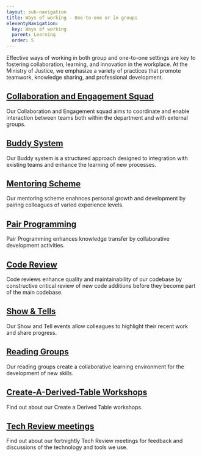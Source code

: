 ```yaml
---
layout: sub-navigation
title: Ways of working - One-to-one or in groups
eleventyNavigation:
  key: Ways of working
  parent: Learning
  order: 5
---
```


Effective ways of working in both group and one-to-one settings are key to fostering collaboration, learning, and innovation in the workplace. At the Ministry of Justice, we emphasize a variety of practices that promote teamwork, knowledge sharing, and professional development.

<div class="grid grid-cols-1 gap-1 pt-8">
  <div class="grid-card">
    <h2 class="govuk-heading-m"><a href="collaboration/" class="govuk-link">Collaboration and Engagement Squad</a></h2>
    <p class="govuk-body">Our Collaboration and Engagement squad aims to coordinate and enable interaction between teams both within the department and with external groups.</p>
  </div>
<div class="grid grid-cols-1 gap-2 pt-8">
  <div class="grid-card">
    <h2 class="govuk-heading-m"><a href="buddy-system/" class="govuk-link">Buddy System</a></h2>
    <p class="govuk-body">Our Buddy system is a structured approach designed to integration with existing teams and enhance the learning of new processes.</p>
  </div>
<div class="grid grid-cols-1 gap-2 pt-8">
  <div class="grid-card">
    <h2 class="govuk-heading-m"><a href="mentoring/" class="govuk-link">Mentoring Scheme</a></h2>
    <p class="govuk-body">Our mentoring scheme enahnces personal growth and development by pairing colleagues of varied experience levels.</p>
  </div>
<div class="grid grid-cols-1 gap-2 pt-8">
  <div class="grid-card">
    <h2 class="govuk-heading-m"><a href="pair/" class="govuk-link">Pair Programming</a></h2>
    <p class="govuk-body">Pair Programming enhances knowledge transfer by collaborative development activities.</p>
  </div>
<div class="grid grid-cols-1 gap-2 pt-8">
  <div class="grid-card">
    <h2 class="govuk-heading-m"><a href="code/" class="govuk-link">Code Review</a></h2>
    <p class="govuk-body">Code reviews enhance quality and maintainability of our codebase by constructive critical review of new code additions before they become part of the main codebase.</p>
  </div>
<div class="grid grid-cols-1 gap-2 pt-8">
  <div class="grid-card">
    <h2 class="govuk-heading-m"><a href="show/" class="govuk-link">Show & Tells</a></h2>
    <p class="govuk-body">Our Show and Tell events allow colleagues to highlight their recent work and share progress.</p>
  </div>
<div class="grid grid-cols-1 gap-2 pt-8">
  <div class="grid-card">
    <h2 class="govuk-heading-m"><a href="reading/" class="govuk-link">Reading Groups</a></h2>
    <p class="govuk-body">Our reading groups create a collaborative learning environment for the development of new skills.</p>
  </div>
<div class="grid grid-cols-1 gap-2 pt-8">
  <div class="grid-card">
    <h2 class="govuk-heading-m"><a href="CaDeT/" class="govuk-link">Create-A-Derived-Table Workshops</a></h2>
    <p class="govuk-body">Find out about our Create a Derived Table workshops.</p>
  </div>
<div class="grid grid-cols-1 gap-2 pt-8">
  <div class="grid-card">
    <h2 class="govuk-heading-m"><a href="tech_review/" class="govuk-link">Tech Review meetings</a></h2>
    <p class="govuk-body">Find out about our fortnightly Tech Review meetings for feedback and discussions of the technology and tools we use.</p>
  </div>
